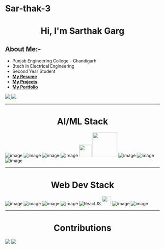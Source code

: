 # Sar-thak-3

<h1 align="center">Hi, I'm Sarthak Garg</h1>

## About Me:- 
-    Punjab Engineering College - Chandigarh
-    Btech In Electrical Engineering
-    Second Year Student
-   [**My Resume**](https://drive.google.com/file/d/1OupmCLmb77rrLGnSXcI_qI9cwQ2cAUht/view?usp=share_link)
-   [**My Projects**](https://github.com/Sar-thak-3)
-   [**My Portfolio**](https://webport03.web.app/)
<a href="https://www.linkedin.com/in/sarthak-garg-098674222/">
    <img src="https://img.icons8.com/fluent/48/000000/linkedin.png" />
</a>
<a href="https://stackoverflow.com/users/20375918/sarthak-garg">
    <img src="https://img.icons8.com/color/48/null/stackoverflow.png"/>
</a>

-----------------------------------------------------------------------------------
              
<h1 align="center"> AI/ML Stack </h1>

![image](https://img.icons8.com/fluency/48/null/python.png)
![image](https://img.icons8.com/fluency/48/null/jupyter.png)
![image](https://img.icons8.com/color/48/null/tensorflow.png)
![image](https://img.icons8.com/color/48/null/numpy.png)
<img src="https://miro.medium.com/max/875/1*8AaAYxLb-VOgGUW8V8JXQA.png" width="40px">
<img src="https://www.leixue.com/uploads/2019/07/Scikit-learn.png" width="80px">
![image](https://img.icons8.com/color/48/null/pandas.png)
![image](https://img.icons8.com/color/48/null/opencv.png)
![image](https://img.icons8.com/color/48/null/git.png)


---------------------------------------------------------------------------------------

<h1 align="center"> Web Dev Stack </h1>

![image](https://img.icons8.com/fluency/48/null/html-5.png)
![image](https://img.icons8.com/fluency/48/null/css3.png)
![image](https://img.icons8.com/fluency/48/null/javascript.png)
![image](https://img.icons8.com/fluency/48/null/node-js.png)
![ReactJS](https://img.icons8.com/plasticine/48/000000/react.png)
<img src="https://images.plot.ly/logo/new-branding/plotly-logomark.png" width="30px">
![image](https://img.icons8.com/fluency/48/null/mysql-logo.png)
![image](https://img.icons8.com/color/48/000000/mongodb.png)

-----------------------------------------------------------------------------------------

<h1 align="center"> Contributions </h1>
<img src="https://github-readme-stats.vercel.app/api?username=sar-thak-3&show_icons=true&theme=dracula&include_all_commits=true&count_private=true" />
<img src="https://github-readme-stats.vercel.app/api/top-langs?username=sar-thak-3&show_icons=true&locale=en&layout=compact" />
<img src="" />
